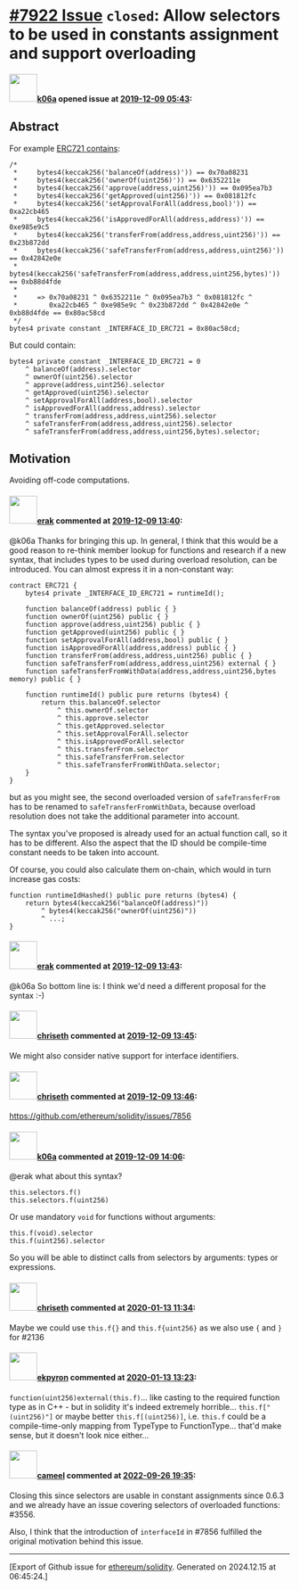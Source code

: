 # [\#7922 Issue](https://github.com/ethereum/solidity/issues/7922) `closed`: Allow selectors to be used in constants assignment and support overloading

#### <img src="https://avatars.githubusercontent.com/u/702124?u=00e20e1963ccc9a908a5826b2d8c3b1b1f6acea4&v=4" width="50">[k06a](https://github.com/k06a) opened issue at [2019-12-09 05:43](https://github.com/ethereum/solidity/issues/7922):

## Abstract 

For example [ERC721 contains](https://github.com/OpenZeppelin/openzeppelin-contracts/blob/release-v2.4.0/contracts/token/ERC721/ERC721.sol#L36-L50):
```Solidity
/*
 *     bytes4(keccak256('balanceOf(address)')) == 0x70a08231
 *     bytes4(keccak256('ownerOf(uint256)')) == 0x6352211e
 *     bytes4(keccak256('approve(address,uint256)')) == 0x095ea7b3
 *     bytes4(keccak256('getApproved(uint256)')) == 0x081812fc
 *     bytes4(keccak256('setApprovalForAll(address,bool)')) == 0xa22cb465
 *     bytes4(keccak256('isApprovedForAll(address,address)')) == 0xe985e9c5
 *     bytes4(keccak256('transferFrom(address,address,uint256)')) == 0x23b872dd
 *     bytes4(keccak256('safeTransferFrom(address,address,uint256)')) == 0x42842e0e
 *     bytes4(keccak256('safeTransferFrom(address,address,uint256,bytes)')) == 0xb88d4fde
 *
 *     => 0x70a08231 ^ 0x6352211e ^ 0x095ea7b3 ^ 0x081812fc ^
 *        0xa22cb465 ^ 0xe985e9c ^ 0x23b872dd ^ 0x42842e0e ^ 0xb88d4fde == 0x80ac58cd
 */
bytes4 private constant _INTERFACE_ID_ERC721 = 0x80ac58cd;
```
But could contain:
```Solidity
bytes4 private constant _INTERFACE_ID_ERC721 = 0
    ^ balanceOf(address).selector
    ^ ownerOf(uint256).selector
    ^ approve(address,uint256).selector
    ^ getApproved(uint256).selector
    ^ setApprovalForAll(address,bool).selector
    ^ isApprovedForAll(address,address).selector
    ^ transferFrom(address,address,uint256).selector
    ^ safeTransferFrom(address,address,uint256).selector
    ^ safeTransferFrom(address,address,uint256,bytes).selector;
```

## Motivation

Avoiding off-code computations.

#### <img src="https://avatars.githubusercontent.com/u/20012009?u=61e903cf16bc5f3353db1d571401e2e71b6f61ed&v=4" width="50">[erak](https://github.com/erak) commented at [2019-12-09 13:40](https://github.com/ethereum/solidity/issues/7922#issuecomment-563242956):

@k06a Thanks for bringing this up. In general, I think that this would be a good reason to re-think member lookup for functions and research if a new syntax, that includes types to be used during overload resolution, can be introduced. You can almost express it in a non-constant way:
```
contract ERC721 {
    bytes4 private _INTERFACE_ID_ERC721 = runtimeId();
    
    function balanceOf(address) public { }
    function ownerOf(uint256) public { }
    function approve(address,uint256) public { }
    function getApproved(uint256) public { }
    function setApprovalForAll(address,bool) public { }
    function isApprovedForAll(address,address) public { }
    function transferFrom(address,address,uint256) public { }
    function safeTransferFrom(address,address,uint256) external { }
    function safeTransferFromWithData(address,address,uint256,bytes memory) public { }
    
    function runtimeId() public pure returns (bytes4) {
        return this.balanceOf.selector
            ^ this.ownerOf.selector
            ^ this.approve.selector
            ^ this.getApproved.selector
            ^ this.setApprovalForAll.selector
            ^ this.isApprovedForAll.selector
            ^ this.transferFrom.selector
            ^ this.safeTransferFrom.selector
            ^ this.safeTransferFromWithData.selector;
    }
}
```
but as you might see, the second overloaded version of `safeTransferFrom` has to be renamed to `safeTransferFromWithData`, because overload resolution does not take the additional parameter into account.

The syntax you've proposed is already used for an actual function call, so it has to be different. Also the aspect that the ID should be compile-time constant needs to be taken into account.

Of course, you could also calculate them on-chain, which would in turn increase gas costs:
```
function runtimeIdHashed() public pure returns (bytes4) {
    return bytes4(keccak256("balanceOf(address)"))
        ^ bytes4(keccak256("ownerOf(uint256)"))
        ^ ...;
}
```

#### <img src="https://avatars.githubusercontent.com/u/20012009?u=61e903cf16bc5f3353db1d571401e2e71b6f61ed&v=4" width="50">[erak](https://github.com/erak) commented at [2019-12-09 13:43](https://github.com/ethereum/solidity/issues/7922#issuecomment-563244063):

@k06a So bottom line is: I think we'd need a different proposal for the syntax :-)

#### <img src="https://avatars.githubusercontent.com/u/9073706?v=4" width="50">[chriseth](https://github.com/chriseth) commented at [2019-12-09 13:45](https://github.com/ethereum/solidity/issues/7922#issuecomment-563244983):

We might also consider native support for interface identifiers.

#### <img src="https://avatars.githubusercontent.com/u/9073706?v=4" width="50">[chriseth](https://github.com/chriseth) commented at [2019-12-09 13:46](https://github.com/ethereum/solidity/issues/7922#issuecomment-563245277):

https://github.com/ethereum/solidity/issues/7856

#### <img src="https://avatars.githubusercontent.com/u/702124?u=00e20e1963ccc9a908a5826b2d8c3b1b1f6acea4&v=4" width="50">[k06a](https://github.com/k06a) commented at [2019-12-09 14:06](https://github.com/ethereum/solidity/issues/7922#issuecomment-563253694):

@erak what about this syntax?

```Solidity
this.selectors.f()
this.selectors.f(uint256)
```

Or use mandatory `void` for functions without arguments:

```Solidity
this.f(void).selector
this.f(uint256).selector
```

So you will be able to distinct calls from selectors by arguments: types or expressions.

#### <img src="https://avatars.githubusercontent.com/u/9073706?v=4" width="50">[chriseth](https://github.com/chriseth) commented at [2020-01-13 11:34](https://github.com/ethereum/solidity/issues/7922#issuecomment-573621363):

Maybe we could use `this.f{}` and `this.f{uint256}` as we also use `{` and `}` for #2136

#### <img src="https://avatars.githubusercontent.com/u/1347491?v=4" width="50">[ekpyron](https://github.com/ekpyron) commented at [2020-01-13 13:23](https://github.com/ethereum/solidity/issues/7922#issuecomment-573661266):

``function(uint256)external(this.f)``... like casting to the required function type as in C++ - but in solidity it's indeed extremely horrible...
``this.f["(uint256)"]`` or maybe better ``this.f[(uint256)]``, i.e. ``this.f`` could be a compile-time-only mapping from TypeType to FunctionType... that'd make sense, but it doesn't look nice either...

#### <img src="https://avatars.githubusercontent.com/u/137030?v=4" width="50">[cameel](https://github.com/cameel) commented at [2022-09-26 19:35](https://github.com/ethereum/solidity/issues/7922#issuecomment-1258523841):

Closing this since selectors are usable in constant assignments since 0.6.3 and we already have an issue covering selectors of overloaded functions: #3556.

Also, I think that the introduction of `interfaceId` in #7856 fulfilled the original motivation behind this issue.


-------------------------------------------------------------------------------



[Export of Github issue for [ethereum/solidity](https://github.com/ethereum/solidity). Generated on 2024.12.15 at 06:45:24.]
